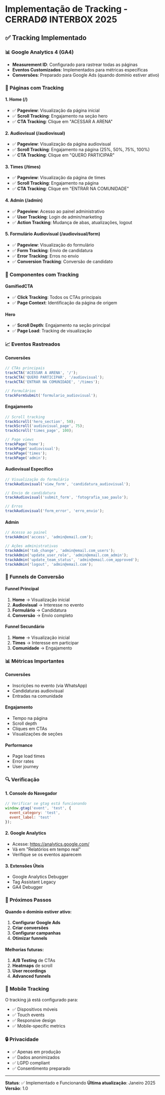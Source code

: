 # Implementação de Tracking - CERRADØ INTERBOX 2025

## ✅ Tracking Implementado

### 📊 **Google Analytics 4 (GA4)**
- **Measurement ID**: Configurado para rastrear todas as páginas
- **Eventos Customizados**: Implementados para métricas específicas
- **Conversões**: Preparado para Google Ads (quando domínio estiver ativo)

### 🎯 **Páginas com Tracking**

#### **1. Home (/)**
- ✅ **Pageview**: Visualização da página inicial
- ✅ **Scroll Tracking**: Engajamento na seção hero
- ✅ **CTA Tracking**: Clique em "ACESSAR A ARENA"

#### **2. Audiovisual (/audiovisual)**
- ✅ **Pageview**: Visualização da página audiovisual
- ✅ **Scroll Tracking**: Engajamento na página (25%, 50%, 75%, 100%)
- ✅ **CTA Tracking**: Clique em "QUERO PARTICIPAR"

#### **3. Times (/times)**
- ✅ **Pageview**: Visualização da página de times
- ✅ **Scroll Tracking**: Engajamento na página
- ✅ **CTA Tracking**: Clique em "ENTRAR NA COMUNIDADE"

#### **4. Admin (/admin)**
- ✅ **Pageview**: Acesso ao painel administrativo
- ✅ **User Tracking**: Login de admin/marketing
- ✅ **Action Tracking**: Mudança de abas, atualizações, logout

#### **5. Formulário Audiovisual (/audiovisual/form)**
- ✅ **Pageview**: Visualização do formulário
- ✅ **Form Tracking**: Envio de candidatura
- ✅ **Error Tracking**: Erros no envio
- ✅ **Conversion Tracking**: Conversão de candidato

### 🔧 **Componentes com Tracking**

#### **GamifiedCTA**
- ✅ **Click Tracking**: Todos os CTAs principais
- ✅ **Page Context**: Identificação da página de origem

#### **Hero**
- ✅ **Scroll Depth**: Engajamento na seção principal
- ✅ **Page Load**: Tracking de visualização

### 📈 **Eventos Rastreados**

#### **Conversões**
```typescript
// CTAs principais
trackCTA('ACESSAR A ARENA', '/');
trackCTA('QUERO PARTICIPAR', '/audiovisual');
trackCTA('ENTRAR NA COMUNIDADE', '/times');

// Formulários
trackFormSubmit('formulario_audiovisual');
```

#### **Engajamento**
```typescript
// Scroll tracking
trackScroll('hero_section', 50);
trackScroll('audiovisual_page', 75);
trackScroll('times_page', 100);

// Page views
trackPage('home');
trackPage('audiovisual');
trackPage('times');
trackPage('admin');
```

#### **Audiovisual Específico**
```typescript
// Visualização do formulário
trackAudiovisual('view_form', 'candidatura_audiovisual');

// Envio de candidatura
trackAudiovisual('submit_form', 'fotografia_sao_paulo');

// Erros
trackAudiovisual('form_error', 'erro_envio');
```

#### **Admin**
```typescript
// Acesso ao painel
trackAdmin('access', 'admin@email.com');

// Ações administrativas
trackAdmin('tab_change', 'admin@email.com_users');
trackAdmin('update_user_role', 'admin@email.com_admin');
trackAdmin('update_team_status', 'admin@email.com_approved');
trackAdmin('logout', 'admin@email.com');
```

### 🎯 **Funnels de Conversão**

#### **Funnel Principal**
1. **Home** → Visualização inicial
2. **Audiovisual** → Interesse no evento
3. **Formulário** → Candidatura
4. **Conversão** → Envio completo

#### **Funnel Secundário**
1. **Home** → Visualização inicial
2. **Times** → Interesse em participar
3. **Comunidade** → Engajamento

### 📊 **Métricas Importantes**

#### **Conversões**
- Inscrições no evento (via WhatsApp)
- Candidaturas audiovisual
- Entradas na comunidade

#### **Engajamento**
- Tempo na página
- Scroll depth
- Cliques em CTAs
- Visualizações de seções

#### **Performance**
- Page load times
- Error rates
- User journey

### 🔍 **Verificação**

#### **1. Console do Navegador**
```javascript
// Verificar se gtag está funcionando
window.gtag('event', 'test', {
  event_category: 'test',
  event_label: 'test'
});
```

#### **2. Google Analytics**
- Acesse: https://analytics.google.com/
- Vá em "Relatórios em tempo real"
- Verifique se os eventos aparecem

#### **3. Extensões Úteis**
- Google Analytics Debugger
- Tag Assistant Legacy
- GA4 Debugger

### 🚀 **Próximos Passos**

#### **Quando o domínio estiver ativo:**
1. **Configurar Google Ads**
2. **Criar conversões**
3. **Configurar campanhas**
4. **Otimizar funnels**

#### **Melhorias futuras:**
1. **A/B Testing** de CTAs
2. **Heatmaps** de scroll
3. **User recordings**
4. **Advanced funnels**

### 📱 **Mobile Tracking**

O tracking já está configurado para:
- ✅ Dispositivos móveis
- ✅ Touch events
- ✅ Responsive design
- ✅ Mobile-specific metrics

### 🔒 **Privacidade**

- ✅ Apenas em produção
- ✅ Dados anonimizados
- ✅ LGPD compliant
- ✅ Consentimento preparado

---

**Status**: ✅ Implementado e Funcionando
**Última atualização**: Janeiro 2025
**Versão**: 1.0 